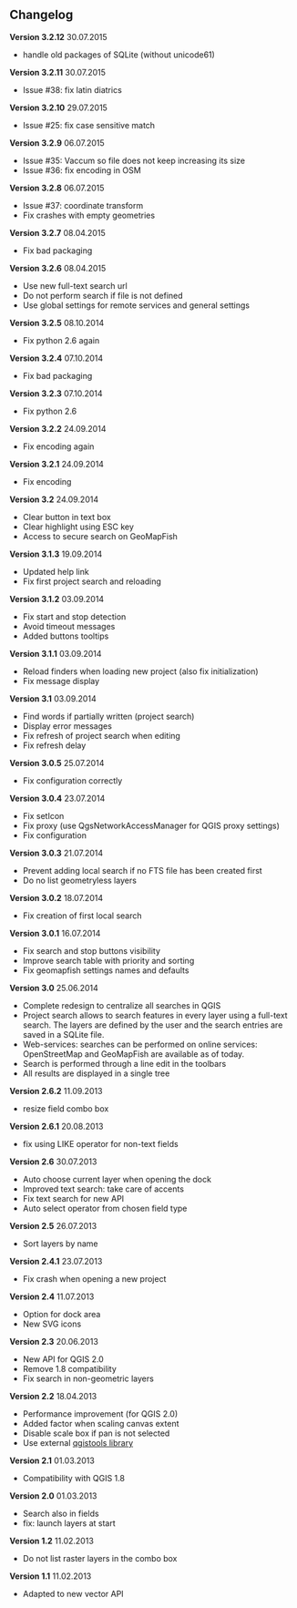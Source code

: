 ## Changelog

**Version 3.2.12** 30.07.2015

* handle old packages of SQLite (without unicode61)

**Version 3.2.11** 30.07.2015

* Issue #38: fix latin diatrics

**Version 3.2.10** 29.07.2015

* Issue #25: fix case sensitive match

**Version 3.2.9** 06.07.2015

* Issue #35: Vaccum so file does not keep increasing its size
* Issue #36: fix encoding in OSM

**Version 3.2.8** 06.07.2015

* Issue #37: coordinate transform
* Fix crashes with empty geometries

**Version 3.2.7** 08.04.2015

* Fix bad packaging

**Version 3.2.6** 08.04.2015

* Use new full-text search url
* Do not perform search if file is not defined
* Use global settings for remote services and general settings

**Version 3.2.5** 08.10.2014

* Fix python 2.6 again

**Version 3.2.4** 07.10.2014

* Fix bad packaging

**Version 3.2.3** 07.10.2014

* Fix python 2.6

**Version 3.2.2** 24.09.2014

* Fix encoding again

**Version 3.2.1** 24.09.2014

* Fix encoding

**Version 3.2** 24.09.2014

* Clear button in text box
* Clear highlight using ESC key
* Access to secure search on GeoMapFish

**Version 3.1.3** 19.09.2014

* Updated help link
* Fix first project search and reloading

**Version 3.1.2** 03.09.2014

* Fix start and stop detection
* Avoid timeout messages
* Added buttons tooltips

**Version 3.1.1** 03.09.2014

* Reload finders when loading new project (also fix initialization)
* Fix message display

**Version 3.1** 03.09.2014

* Find words if partially written (project search)
* Display error messages
* Fix refresh of project search when editing
* Fix refresh delay

**Version 3.0.5** 25.07.2014

* Fix configuration correctly

**Version 3.0.4** 23.07.2014

* Fix setIcon
* Fix proxy (use QgsNetworkAccessManager for QGIS proxy settings)
* Fix configuration

**Version 3.0.3** 21.07.2014

* Prevent adding local search if no FTS file has been created first
* Do no list geometryless layers

**Version 3.0.2** 18.07.2014

* Fix creation of first local search

**Version 3.0.1** 16.07.2014

* Fix search and stop buttons visibility
* Improve search table with priority and sorting
* Fix geomapfish settings names and defaults

**Version 3.0** 25.06.2014

* Complete redesign to centralize all searches in QGIS
* Project search allows to search features in every layer using a full-text search.
  The layers are defined by the user and the search entries are saved in a SQLite file.
* Web-services: searches can be performed on online services: OpenStreetMap and GeoMapFish are available as of today.
* Search is performed through a line edit in the toolbars
* All results are displayed in a single tree

**Version 2.6.2** 11.09.2013

* resize field combo box

**Version 2.6.1** 20.08.2013

* fix using LIKE operator for non-text fields

**Version 2.6** 30.07.2013

* Auto choose current layer when opening the dock
* Improved text search: take care of accents
* Fix text search for new API
* Auto select operator from chosen field type

**Version 2.5** 26.07.2013

* Sort layers by name

**Version 2.4.1** 23.07.2013

* Fix crash when opening a new project

**Version 2.4** 11.07.2013

* Option for dock area
* New SVG icons

**Version 2.3** 20.06.2013

* New API for QGIS 2.0
* Remove 1.8 compatibility
* Fix search in non-geometric layers

**Version 2.2** 18.04.2013

* Performance improvement (for QGIS 2.0)
* Added factor when scaling canvas extent
* Disable scale box if pan is not selected
* Use external [qgistools library](https://github.com/3nids/qgistools/)

**Version 2.1** 01.03.2013

* Compatibility with QGIS 1.8

**Version 2.0** 01.03.2013

* Search also in fields
* fix: launch layers at start

**Version 1.2** 11.02.2013

* Do not list raster layers in the combo box

**Version 1.1** 11.02.2013

* Adapted to new vector API
